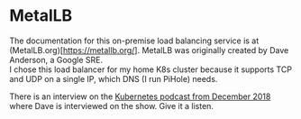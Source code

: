 # MetalLB
The documentation for this on-premise load balancing service is at (MetalLB.org)[https://metallb.org/]. MetalLB was originally created by Dave Anderson, a Google SRE.  
I chose this load balancer for my home K8s cluster because it supports TCP and UDP on a single IP, which DNS (I run PiHole) needs.

There is an interview on the [Kubernetes podcast from December 2018](https://overcast.fm/+MqPkBJf4o) where Dave is interviewed on the show. Give it a listen.

